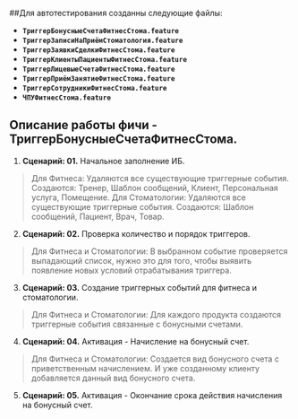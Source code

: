 ##Для автотестирования созданны следующие файлы:
- **`ТриггерБонусныеСчетаФитнесСтома.feature`**
- **`ТриггерЗаписиНаПриёмСтоматология.feature`**
- **`ТриггерЗаявкиСделкиФитнесСтома.feature`**
- **`ТриггерКлиентыПациентыФитнесСтома.feature`**
- **`ТриггерЛицевыеСчетаФитнесСтома.feature`**
- **`ТриггерПриёмЗанятиеФитнесСтома.feature`**
- **`ТриггерСотрудникиФитнесСтома.feature`**
- **`ЧПУФитнесСтома.feature`**


Описание работы фичи - ТриггерБонусныеСчетаФитнесСтома.
---

1. **Сценарий: 01.** Начальное заполнение ИБ.
>   Для Фитнеса: Удаляются все существующие триггерные события. Создаются: Тренер, Шаблон сообщений, Клиент, Персональная услуга, Помещение.
>   Для Стоматологии: Удаляются все существующие триггерные события. Создаются: Шаблон сообщений, Пациент, Врач, Товар.

2. **Сценарий: 02.** Проверка количество и порядок триггеров.
>   Для Фитнеса и Стоматологии: В выбранном событие проверяется выпадающий список, нужно это для того, чтобы выявить появление новых условий отрабатывания триггера.

3. **Сценарий: 03.** Создание триггерных событий для фитнеса и стоматологии.
>   Для Фитнеса и Стоматологии: Для каждого продукта создаются триггерные события связанные с бонусными счетами.

4. **Сценарий: 04.** Активация - Начисление на бонусный счет.
>   Для Фитнеса и Стоматологии: Создается вид бонусного счета с приветственным начислением. И уже созданному клиенту добавляется данный вид бонусного счета.

5. **Сценарий: 05.** Активация - Окончание срока действия начисления на бонусный счет.
>   